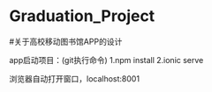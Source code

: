 # Graduation_Project
#关于高校移动图书馆APP的设计 

 app启动项目：(git执行命令)
 1.npm  install
 2.ionic  serve  
 
 浏览器自动打开窗口，localhost:8001
 
